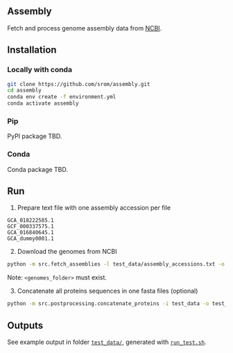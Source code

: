 Assembly
----------

Fetch and process genome assembly data from [NCBI](https://www.ncbi.nlm.nih.gov/).


## Installation

### Locally with conda

```sh
git clone https://github.com/srom/assembly.git
cd assembly
conda env create -f environment.yml
conda activate assembly
```

### Pip

PyPI package TBD.

### Conda

Conda package TBD.

## Run

1. Prepare text file with one assembly accession per file

```
GCA_018222585.1
GCF_000337575.1
GCA_016840645.1
GCA_dummy0001.1
```

2. Download the genomes from NCBI

```sh
python -m src.fetch_assemblies -l test_data/assembly_accessions.txt -o test_data
```

Note: `<genomes_folder>` must exist.

3. Concatenate all proteins sequences in one fasta files (optional)

```sh
python -m src.postprocessing.concatenate_proteins -i test_data -o test_data/all_proteins.fasta
```

## Outputs

See example output in folder [`test_data/`](test_data), generated with [`run_test.sh`](run_test.sh).
